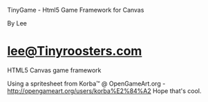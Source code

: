 
TinyGame - Html5 Game Framework for Canvas

By Lee

lee@Tinyroosters.com
==========================================

HTML5 Canvas game framework

Using a spritesheet from Korba™ @ OpenGameArt.org - http://opengameart.org/users/korba%E2%84%A2
Hope that's cool.

